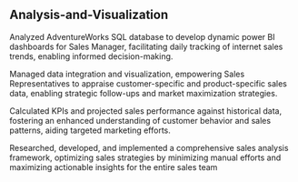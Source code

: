 ## Analysis-and-Visualization
Analyzed AdventureWorks SQL database to develop dynamic power BI dashboards for Sales Manager, facilitating daily tracking of internet sales trends, enabling informed decision-making.

Managed data integration and visualization, empowering Sales Representatives to appraise customer-specific and product-specific sales data, enabling strategic follow-ups and market maximization strategies.

Calculated KPIs and projected sales performance against historical data, fostering an enhanced understanding of customer behavior and sales patterns, aiding targeted marketing efforts.

Researched, developed, and implemented a comprehensive sales analysis framework, optimizing sales strategies by minimizing manual efforts and maximizing actionable insights for the entire sales team
